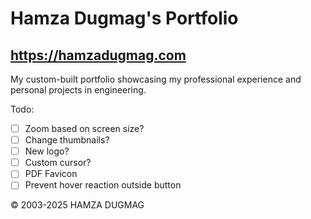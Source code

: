 # Hamza Dugmag's Portfolio
## https://hamzadugmag.com

My custom-built portfolio showcasing my professional experience and personal projects in engineering.

Todo:

- [ ] Zoom based on screen size?
- [ ] Change thumbnails?
- [ ] New logo?
- [ ] Custom cursor?
- [ ] PDF Favicon
- [ ] Prevent hover reaction outside button

© 2003-2025 HAMZA DUGMAG
